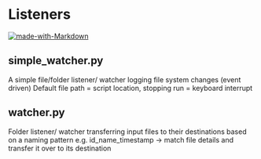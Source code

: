 # Listeners

[![made-with-Markdown](https://img.shields.io/badge/Made%20with-Python_3.7-1f425f.svg)](http://commonmark.org)

## simple_watcher.py

A simple file/folder listener/ watcher logging file system changes (event driven)
Default file path = script location, stopping run = keyboard interrupt

## watcher.py

Folder listener/ watcher transferring input files to their destinations based on a naming pattern
e.g. id_name_timestamp -> match file details and transfer it over to its destination 

